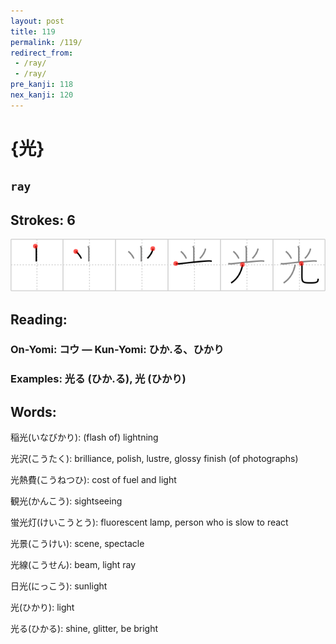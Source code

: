 ```yaml
---
layout: post
title: 119
permalink: /119/
redirect_from:
 - /ray/
 - /ray/
pre_kanji: 118
nex_kanji: 120
---
```


# {光}

## `ray`

## Strokes: 6

<div class="stroke"><img src="../images/E58589.png" /></div>

## Reading:

### On-Yomi: コウ &mdash; Kun-Yomi: ひか.る、ひかり

### Examples: 光る (ひか.る), 光 (ひかり)

## Words:

稲光(いなびかり): (flash of) lightning

光沢(こうたく): brilliance, polish, lustre, glossy finish (of photographs)

光熱費(こうねつひ): cost of fuel and light

観光(かんこう): sightseeing

蛍光灯(けいこうとう): fluorescent lamp, person who is slow to react

光景(こうけい): scene, spectacle

光線(こうせん): beam, light ray

日光(にっこう): sunlight

光(ひかり): light

光る(ひかる): shine, glitter, be bright
